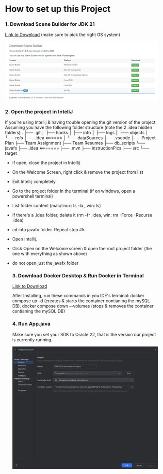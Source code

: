 # How to set up this Project

### 1. Download Scene Builder for JDK 21

<a href="https://gluonhq.com/products/scene-builder/">Link to Download</a>  (make sure to pick the right OS system)

![Step 1](https://github.com/RyanTren/SWE3313-Automation-Project/blob/fmxl-test/javafx/instructionPics/downloadSceneBuilder.png?raw=true)


### 2. Open the project in InteliJ

If you're using Intellij & having trouble opening the git version of the project:
Assuming you have the following folder structure (note the 2 .idea hidden folders)
.
├── .git
│   ├── hooks
│   ├── info
│   ├── logs
│   ├── objects
│   └── refs
├── .idea <======
│   └── dataSources
├── .vscode
├── Project Plan
├── Team Assignment
├── Team Resumes
├── db_scripts
└── javafx
    ├── .idea <=======
    ├── .mvn
    ├── instructionPics
    ├── src
    └── target
 - If open, close the project in Intellij
 - On the Welcome Screen, right click & remove the project from list
 - Exit Intellij completely
 - Go to the project folder in the terminal (if on windows, open a powershell terminal)
 - List folder content (mac/linux: ls -la  , win: ls) 
 - If there's a .idea folder, delete it (rm -fr .idea, win: rm -Force -Recurse .idea)
 - cd into javafx folder. Repeat step #5
 - Open Intellij.
 - Click Open on the Welcome screen & open the root project folder (the one with everything as shown above)
 - do not open just the javafx folder

   ### 3. Download Docker Desktop & Run Docker in Terminal

   <a href="https://www.docker.com/products/docker-desktop/">Link to Download</a>

   After Installing, run these commands in you IDE's terminal: docker compose up -d (creates & starts the container contianing the mySQL DB), docker compose down --volumes (stops & removes the container contianing the mySQL DB)

   ### 4. Run App.java

   Make sure you set your SDK to Oracle 22, that is the version our project is currently running.

   ![What it should look like...](https://github.com/RyanTren/SWE3313-Automation-Project/blob/fmxl-test/javafx/instructionPics/pic.png?raw=true)
